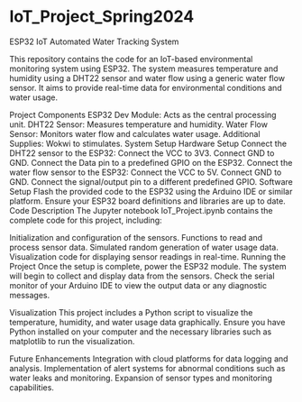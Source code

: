 # IoT_Project_Spring2024
ESP32 IoT Automated Water Tracking System

This repository contains the code for an IoT-based environmental monitoring system using ESP32. The system measures temperature and humidity using a DHT22 sensor and water flow using a generic water flow sensor. It aims to provide real-time data for environmental conditions and water usage.

Project Components
ESP32 Dev Module: Acts as the central processing unit.
DHT22 Sensor: Measures temperature and humidity.
Water Flow Sensor: Monitors water flow and calculates water usage.
Additional Supplies: Wokwi to stimulates.
System Setup
Hardware Setup
Connect the DHT22 sensor to the ESP32:
Connect the VCC to 3V3.
Connect GND to GND.
Connect the Data pin to a predefined GPIO on the ESP32.
Connect the water flow sensor to the ESP32:
Connect the VCC to 5V.
Connect GND to GND.
Connect the signal/output pin to a different predefined GPIO.
Software Setup
Flash the provided code to the ESP32 using the Arduino IDE or similar platform.
Ensure your ESP32 board definitions and libraries are up to date.
Code Description
The Jupyter notebook IoT_Project.ipynb contains the complete code for this project, including:

Initialization and configuration of the sensors.
Functions to read and process sensor data.
Simulated random generation of water usage data.
Visualization code for displaying sensor readings in real-time.
Running the Project
Once the setup is complete, power the ESP32 module. The system will begin to collect and display data from the sensors. Check the serial monitor of your Arduino IDE to view the output data or any diagnostic messages.

Visualization
This project includes a Python script to visualize the temperature, humidity, and water usage data graphically. Ensure you have Python installed on your computer and the necessary libraries such as matplotlib to run the visualization.

Future Enhancements
Integration with cloud platforms for data logging and analysis.
Implementation of alert systems for abnormal conditions such as water leaks and monitoring.
Expansion of sensor types and monitoring capabilities.
